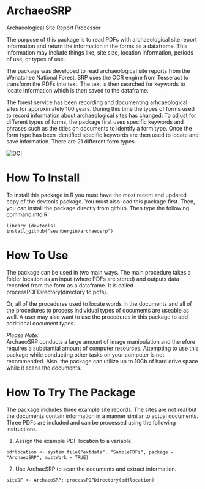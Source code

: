 # ArchaeoSRP
Archaeological Site Report Processor

The purpose of this package is to read PDFs with archaeological site report information and return the information in the forms as a dataframe. This information may include things like, site size, location information, periods of use, or types of use. 

The package was developed to read archaeological site reports from the Wenatchee National Forest. SRP uses the OCR engine from Tesseract to transform the PDFs into text. The text is then searched for keywords to locate information which is then saved to the dataframe. 

The forest service has been recording and documenting arhcaeological sites for approximately 100 years. During this time the types of forms used to record information about archaeological sites has changed. To adjust for different types of forms, the package first uses specific keywords and phrases such as the titles on documents to identify a form type. Once the form type has been identified specific keywords are then used to locate and save information. There are 21 different form types. 

<a href="https://zenodo.org/badge/latestdoi/343913660"><img src="https://zenodo.org/badge/343913660.svg" alt="DOI"></a>

# How To Install

To install this package in R you must have the most recent and updated copy of the devtools package. You must also load this package first. Then, you can install the package directly from github. Then type the following command into R:

```shell
library (devtools)
install_github("seanbergin/archaeosrp")
```

# How To Use

The package can be used in two main ways. The main procedure takes a folder location as an input (where PDFs are stored) and outputs data recorded from the form as a dataframe. It is called processPDFDirectory(directory to pdfs).

Or, all of the procedures used to locate words in the documents and all of the procedures to process individual types of documents are useable as well. A user may also want to use the procedures in this package to add additional document types. 

*Please Note:*   
ArchaeoSRP conducts a large amount of image manipulation and therefore requires a substantial amount of computer resources. Attempting to use this package while conducting other tasks on your computer is not recommended. Also, the package can utilize up to 10Gb of hard drive space while it scans the documents.

# How To Try The Package

The package includes three example site records. The sites are not real but the documents contain information in a manner similar to actual documents. Three PDFs are included and can be processed using the following instructions.

1. Assign the example PDF location to a variable.
```shell
pdflocation <- system.file("extdata", "SamplePDFs", package = "ArchaeoSRP", mustWork = TRUE)
```
2. Use ArchaeSRP to scan the documents and extract information.
```shell
siteDF <- ArchaeoSRP::processPDFDirectory(pdflocation)
```
